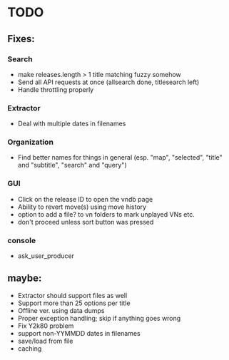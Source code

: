 # TODO

## Fixes:

### Search

- make releases.length > 1 title matching fuzzy somehow
- Send all API requests at once (allsearch done, titlesearch left)
- Handle throttling properly

### Extractor

- Deal with multiple dates in filenames

### Organization

- Find better names for things in general (esp. "map", "selected", "title" and "subtitle", "search" and "query")

### GUI

- Click on the release ID to open the vndb page
- Ability to revert move(s) using move history
- option to add a file? to vn folders to mark unplayed VNs etc.
- don't proceed unless sort button was pressed

### console

- ask_user_producer

## maybe:

- Extractor should support files as well
- Support more than 25 options per title
- Offline ver. using data dumps
- Proper exception handling; skip if anything goes wrong
- Fix Y2k80 problem
- support non-YYMMDD dates in filenames
- save/load from file
- caching
